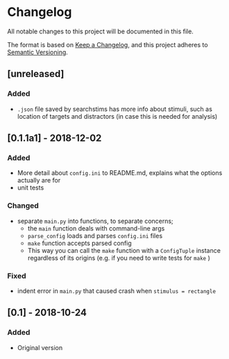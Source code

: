 # Changelog
All notable changes to this project will be documented in this file.

The format is based on [Keep a Changelog](https://keepachangelog.com/en/1.0.0/),
and this project adheres to [Semantic Versioning](https://semver.org/spec/v2.0.0.html).

## [unreleased]
### Added
- `.json` file saved by searchstims has more info about stimuli, such as location
  of targets and distractors (in case this is needed for analysis)

## [0.1.1a1] - 2018-12-02
### Added
- More detail about `config.ini` to README.md, explains what the options actually are for
- unit tests

### Changed
- separate `main.py` into functions, to separate concerns; 
  * the `main` function deals with command-line args
  * `parse_config` loads and parses `config.ini` files 
  * `make` function accepts parsed config
  * This way you can call the `make` function with a `ConfigTuple` instance
   regardless of its origins (e.g. if you need to write tests for `make` )

### Fixed
- indent error in `main.py` that caused crash when `stimulus = rectangle`

## [0.1] - 2018-10-24
### Added
- Original version